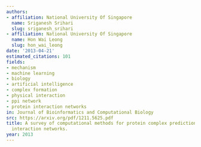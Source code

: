 ```yaml
---
authors:
- affiliation: National University Of Singapore
  name: Sriganesh Srihari
  slug: sriganesh_srihari
- affiliation: National University Of Singapore
  name: Hon Wai Leong
  slug: hon_wai_leong
date: '2013-04-21'
estimated_citations: 101
fields:
- mechanism
- machine learning
- biology
- artificial intelligence
- complex formation
- physical interaction
- ppi network
- protein interaction networks
in: Journal of Bioinformatics and Computational Biology
src: https://arxiv.org/pdf/1211.5625.pdf
title: A survey of computational methods for protein complex prediction from protein
  interaction networks.
year: 2013
---
```

